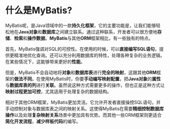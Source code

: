 # 什么是MyBatis?

MyBatis呢，是Java领域中的一款**持久化框架**，它的主要功能是，让我们能够轻松地在**Java对象**和**数据库**之间建立联系。通过这种联系，开发者可以很方便地**存储**、**检索**和**操作数据**。**MyBatis**与其他**ORM**框架相比，有一些独有的特点。

首先，MyBatis强调对SQL的可控性。在使用的时候，可以**直接编写SQL语句**，提供更精准地优化查询。还可以充分利用数据库的特性，处理各种复杂的业务逻辑。在某些情况下，这能够带来更好的**性能**。

但是，MyBatis不会自动地将**对象**和**数据库表**进行**完全的映射**，这跟其他**ORM**框架的**做法不同**。在使用MyBatis时，你要**手动编写映射配置**，把**Java对象**的**属性**与**数据库表的列**进行**关联**。虽然说这种方式需要更多的操作，但也正是这种方式让**映射过程更加可控**，尤其适用于处理复杂的数据结构。

相对于其他ORM框架，MyBatis更加灵活。它允许开发者直接操控SQL语句，并手动控制对象与数据库表之间的映射关系。这使得MyBatis在需要**精细控制数据库操作**以及处理**复杂映射关系**场景中更加具有优势。而其他一些ORM框架则更适合**简化开发流程**，**减少样板代码**的编写。
